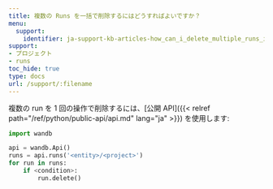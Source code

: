 ```yaml
---
title: 複数の Runs を一括で削除するにはどうすればよいですか？
menu:
  support:
    identifier: ja-support-kb-articles-how_can_i_delete_multiple_runs_in_bulk_instead_of_one_at_a_time
support:
- プロジェクト
- runs
toc_hide: true
type: docs
url: /support/:filename
---
```


複数の run を 1 回の操作で削除するには、[公開 API]({{< relref path="/ref/python/public-api/api.md" lang="ja" >}}) を使用します:

```python
import wandb

api = wandb.Api()
runs = api.runs('<entity>/<project>')
for run in runs:
    if <condition>:
        run.delete()
```